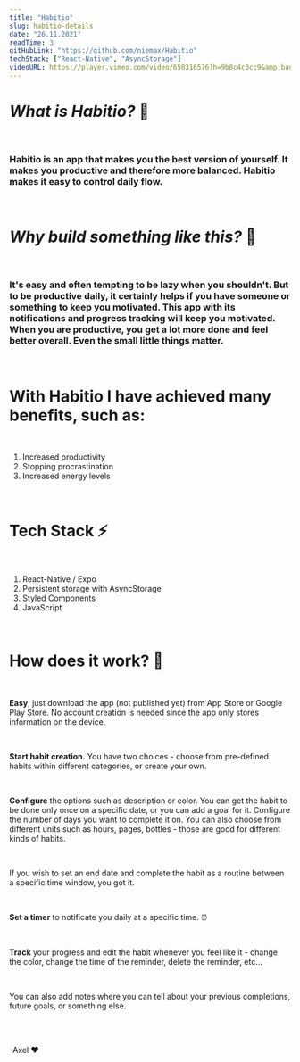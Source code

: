 ```yaml
---
title: "Habitio"
slug: habitio-details
date: "26.11.2021"
readTime: 3
gitHubLink: "https://github.com/niemax/Habitio"
techStack: ["React-Native", "AsyncStorage"]
videoURL: https://player.vimeo.com/video/650316576?h=9b8c4c3cc9&amp;badge=0&amp;autopause=0&amp;player_id=0&amp;app_id=58479
---
```


# **_What is Habitio?_** 📱

<br>

### Habitio is an app that makes you the best version of yourself. It makes you productive and therefore more balanced. Habitio makes it easy to control daily flow.

<br>

# **_Why build something like this?_** 👷

<br>

### It's easy and often tempting to be lazy when you shouldn't. But to be productive daily, it certainly helps if you have someone or something to keep you motivated. This app with its notifications and progress tracking will keep you motivated. When you are productive, you get a lot more done and feel better overall. Even the small little things matter.

<br>

# **With Habitio I have achieved many benefits, such as:**

<br>

1. Increased productivity
2. Stopping procrastination
3. Increased energy levels

<br>

# **Tech Stack** ⚡

<br>

1. React-Native / Expo
2. Persistent storage with AsyncStorage
3. Styled Components
4. JavaScript

<br>

# **How does it work?** 🤔

<br>

**Easy**, just download the app (not published yet) from App Store or Google Play Store. No account
creation is needed since the app only stores information on the device.

<br>

**Start habit creation.** You have two choices - choose from pre-defined habits within different
categories, or create your own.

<br>

**Configure** the options such as description or color. You can get the habit to be done only once
on a specific date, or you can add a goal for it. Configure the number of days you want to complete
it on. You can also choose from different units such as hours, pages, bottles - those are good for
different kinds of habits.

<br>

If you wish to set an end date and complete the habit as a routine between a specific time window,
you got it.

<br>

**Set a timer** to notificate you daily at a specific time. ⏰

<br>

**Track** your progress and edit the habit whenever you feel like it - change the color, change the
time of the reminder, delete the reminder, etc...

<br>

You can also add notes where you can tell about your previous completions, future goals, or
something else.

<br>
<br>

-Axel ❤
